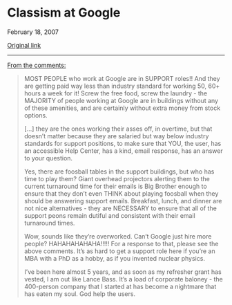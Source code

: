 Classism at Google
==================

February 18, 2007

[Original link](http://www.aaronsw.com/weblog/googclassism)

* * * * *

[From the comments:](http://www.aaronsw.com/weblog/googlife#c169)

> MOST PEOPLE who work at Google are in SUPPORT roles!! And they are
> getting paid way less than industry standard for working 50, 60+ hours
> a week for it! Screw the free food, screw the laundry - the MAJORITY
> of people working at Google are in buildings without any of these
> amenities, and are certainly without extra money from stock options.
>
> […] they are the ones working their asses off, in overtime, but that
> doesn’t matter because they are salaried but way below industry
> standards for support positions, to make sure that YOU, the user, has
> an accessible Help Center, has a kind, email response, has an answer
> to your question.
>
> Yes, there are foosball tables in the support buildings, but who has
> time to play them? Giant overhead projectors alerting them to the
> current turnaround time for their emails is Big Brother enough to
> ensure that they don’t even THINK about playing foosball when they
> should be answering support emails. Breakfast, lunch, and dinner are
> not nice alternatives - they are NECESSARY to ensure that all of the
> support peons remain dutiful and consistent with their email
> turnaround times.
>
> Wow, sounds like they’re overworked. Can’t Google just hire more
> people? HAHAHAHAHAHA!!!!! For a response to that, please see the above
> comments. It’s as hard to get a support role here if you’re an MBA
> with a PhD as a hobby, as if you invented nuclear physics.
>
> I’ve been here almost 5 years, and as soon as my refresher grant has
> vested, I am out like Lance Bass. It’s a load of corporate baloney -
> the 400-person company that I started at has become a nightmare that
> has eaten my soul. God help the users.
